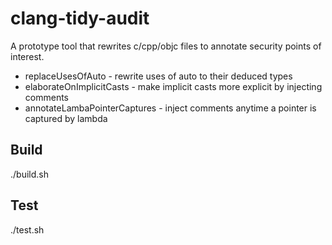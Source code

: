 # clang-tidy-audit

A prototype tool that rewrites c/cpp/objc files to annotate security points of interest.

 * replaceUsesOfAuto - rewrite uses of auto to their deduced types
 * elaborateOnImplicitCasts - make implicit casts more explicit by injecting comments
 * annotateLambaPointerCaptures - inject comments anytime a pointer is captured by lambda 

## Build

   ./build.sh

## Test

  ./test.sh
